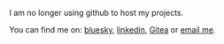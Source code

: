 I am no longer using github to host my projects. 

You can find me on: [bluesky](https://bsky.app/profile/pbentes.eckle.io), [linkedin](https://www.linkedin.com/in/pgbentes/), [Gitea](https://git.eckle.io/pbentes) or <a href="mailto:pbentes@eckle.io">email me</a>.
